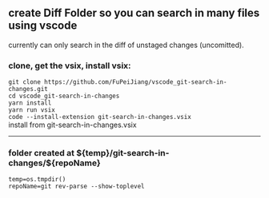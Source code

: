## create Diff Folder so you can search in many files using vscode
currently can only search in the diff of unstaged changes (uncomitted).


### clone, get the vsix, install vsix:<br/>
`git clone https://github.com/FuPeiJiang/vscode_git-search-in-changes.git`\
`cd vscode_git-search-in-changes`\
`yarn install`\
`yarn run vsix`\
`code --install-extension git-search-in-changes.vsix`\
install from git-search-in-changes.vsix
___
### folder created at \${temp}/git-search-in-changes/\${repoName}<br/>
`temp=os.tmpdir()`\
`repoName=git rev-parse --show-toplevel`
